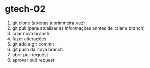 # gtech-02
1. git clone (apenas a primmeira vez)
2. git pull (para atualizar as informações anntes de criar a branch)
3. criar nova branch
4. fazer alterações
5. git add e git commit
6. git push da nova branch
7. abrir pull  request
8. aprovar pull request
